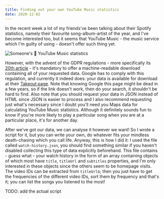 ```yaml
---
title: Finding out your own YouTube Music statistics
date: 2020-12-02
---
```


In the recent week a lot of my friends've been talking about their Spotify statistics,
namely their favourite song-album-artist of the year, and I've become interested too,
but it seems that YouTube Music - the music service which I'm guilty of using - doesn't offer such thing yet.

![Someone's 🤔 YouTube Music statistics](/images/youtube-stats.png)

However, with the advent of the GDPR regulations - more specifically its [20th article](https://gdpr-info.eu/art-20-gdpr/) -
it's mandatory to offer a machine-readable download containing all of your requested data. Google has to comply with this regulation,
and currently it indeed does: your data is available for download at their [Takeout page](https://takeout.google.com/).
Note that knowing Google this page might be dead in a few years, so if the link doesn't work, then do your search,
it shouldn't be hard to find. Also note that you should request your data in JSON instead of HTML since JSON is easier to process
and I also recommend requesting just what's necessary since I doubt you'll need you Maps data for calculating YouTube Music statistics.
Although it definitely sounds fun to know if you're more likely to play a particular song when you are at a particular place,
it's for another day.

After we've got our data, we can analyse it however we want!
So I wrote a script for it, but you can write your own, do whatever fits your mindless death-chasing which you call life. Anyway, this is how I did it:
I used the file called `watch-history.json`, you should find something similar if you haven't disabled collecting this type of data explicitly beforehand.
This file contains - guess what - your watch history in the form of an array containing objects of which most have `title`, `titleUrl` and `subtitles`
properties, and I'm only interested in these objects since the others seem to be homepage visits.
The video IDs can be extracted from `titleUrl`s; then you just have to get the frequencies of the different video IDs, sort them by frequency and that's it;
you can list the songs you listened to the most!

TODO: add the actual script